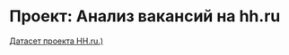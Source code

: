 # Проект: Анализ вакансий на hh.ru

[Датасет проекта HH.ru.)](https://drive.google.com/drive/folders/1oPj7pXRbUBgYSIajASwxCFiXqAFRbhL9?usp=sharing) 


